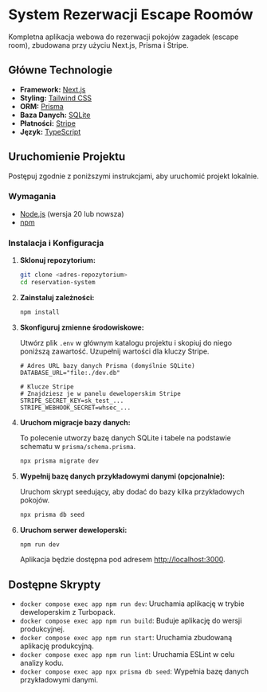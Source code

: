 # System Rezerwacji Escape Roomów

Kompletna aplikacja webowa do rezerwacji pokojów zagadek (escape room), zbudowana przy użyciu Next.js, Prisma i Stripe.

## Główne Technologie

- **Framework:** [Next.js](https://nextjs.org/)
- **Styling:** [Tailwind CSS](https://tailwindcss.com/)
- **ORM:** [Prisma](https://www.prisma.io/)
- **Baza Danych:** [SQLite](https://www.sqlite.org/index.html)
- **Płatności:** [Stripe](https://stripe.com/)
- **Język:** [TypeScript](https://www.typescriptlang.org/)

## Uruchomienie Projektu

Postępuj zgodnie z poniższymi instrukcjami, aby uruchomić projekt lokalnie.

### Wymagania

- [Node.js](https://nodejs.org/en/) (wersja 20 lub nowsza)
- [npm](https://www.npmjs.com/)

### Instalacja i Konfiguracja

1.  **Sklonuj repozytorium:**
    ```bash
    git clone <adres-repozytorium>
    cd reservation-system
    ```

2.  **Zainstaluj zależności:**
    ```bash
    npm install
    ```

3.  **Skonfiguruj zmienne środowiskowe:**

    Utwórz plik `.env` w głównym katalogu projektu i skopiuj do niego poniższą zawartość. Uzupełnij wartości dla kluczy Stripe.

    ```env
    # Adres URL bazy danych Prisma (domyślnie SQLite)
    DATABASE_URL="file:./dev.db"

    # Klucze Stripe
    # Znajdziesz je w panelu deweloperskim Stripe
    STRIPE_SECRET_KEY=sk_test_...
    STRIPE_WEBHOOK_SECRET=whsec_...
    ```

4.  **Uruchom migracje bazy danych:**

    To polecenie utworzy bazę danych SQLite i tabele na podstawie schematu w `prisma/schema.prisma`.
    ```bash
    npx prisma migrate dev
    ```

5.  **Wypełnij bazę danych przykładowymi danymi (opcjonalnie):**

    Uruchom skrypt seedujący, aby dodać do bazy kilka przykładowych pokojów.
    ```bash
    npx prisma db seed
    ```

6.  **Uruchom serwer deweloperski:**
    ```bash
    npm run dev
    ```

    Aplikacja będzie dostępna pod adresem [http://localhost:3000](http://localhost:3000).

## Dostępne Skrypty

- `docker compose exec app npm run dev`: Uruchamia aplikację w trybie deweloperskim z Turbopack.
- `docker compose exec app npm run build`: Buduje aplikację do wersji produkcyjnej.
- `docker compose exec app npm run start`: Uruchamia zbudowaną aplikację produkcyjną.
- `docker compose exec app npm run lint`: Uruchamia ESLint w celu analizy kodu.
- `docker compose exec app npx prisma db seed`: Wypełnia bazę danych przykładowymi danymi.
